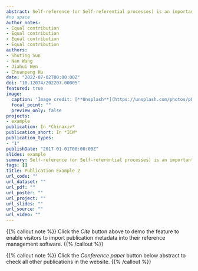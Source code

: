 ```yaml
---
abstract: Self-reference (or Self-referential processes) is an important concept in cognitive psychology and cognitive neuroscience. It refers to cognitive processing of information relevant to self. Previous fMRI studies found that self-reference activated the cortical midline structures such as the ventral medial prefrontal cortex (vmPFC) and posterior cingulate gyrus (PCC). Given the overlap between the brain network of self-reference and that of other effects/phenomena, cognitive neuroscientists had claimed that self-referential processes were the underlying mechanism of many effects/phenomena, including the default network (DMN), mental disorders, and subjective value and emotions generation. However, the cognitive processes represented by the term self-referential are largely under-investigated, despite its importance in cognitive neuroscience. To fill the gap, the current study adopted a meta-analytical approach to survey the variability of operationalization of self-reference in cognitive neuroimaging literature, which culminated in a database titled Meta-Self:A Meta-Research Database for Neuroimaging Studies of Self-Reference. Meta-analyses based on this database revealed that different operationalizations activated different brain networks. With a focus on the neuroimaging data of a single psychological construct, this database will be a valuable asset for understanding the neural mechanism of self-referential processes of human beings. Also, it provides an exemplar for researchers interested in building meta-research databases for their own subfields.
#no space
author_notes:
- Equal contribution
- Equal contribution
- Equal contribution
- Equal contribution
authors:
- Shuting Sun
- Nan Wang
- Jiahui Wen
- Chuanpeng Hu
date: "2022-07-02T00:00:00Z"
doi: "10.12074/202207.00005"
featured: true
image:
  caption: 'Image credit: [**Unsplash**](https://unsplash.com/photos/pLCdAaMFLTE)'
  focal_point: ""
  preview_only: false
projects:
- example
publication: In *Chinaxiv*
publication_short: In *ICW*
publication_types:
- "1"
publishDate: "2017-01-01T00:00:00Z"
slides: example
summary: Self-reference (or Self-referential processes) is an important concept in cognitive psychology and cognitive neuroscience. It refers to cognitive processing of information relevant to self.
tags: []
title: Publication Example 2
url_code: ""
url_dataset: ""
url_pdf: ""
url_poster: ""
url_project: ""
url_slides: ""
url_source: ""
url_video: ""
---
```


{{% callout note %}}
Click the _Cite_ button above to demo the feature to enable visitors to import publication metadata into their reference management software.
{{% /callout %}}

{{% callout note %}}
Click the _Conference paper_ button below abstract to check all other publications in the website.
{{% /callout %}}
